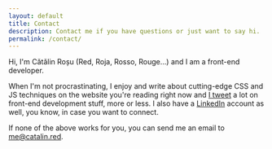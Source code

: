 ```yaml
---
layout: default
title: Contact
description: Contact me if you have questions or just want to say hi.
permalink: /contact/
---
```


Hi, I'm <span lang="ro">Cătălin Roșu</span> (Red, <span lang="es">Roja</span>, <span lang="it">Rosso</span>, <span lang="fr">Rouge</span>...) and I am a front-end developer.

When I'm not procrastinating, I enjoy and write about cutting-edge CSS and JS techniques on the website you're reading right now and [I tweet](https://twitter.com/catalinred) a lot on front-end development stuff, more or less. I also have a [LinkedIn](https://linkedin.com/in/catalinred) account as well, you know, in case you want to connect.

If none of the above works for you, you can send me an email to [me@catalin.red](mailto:me@catalin.red).
